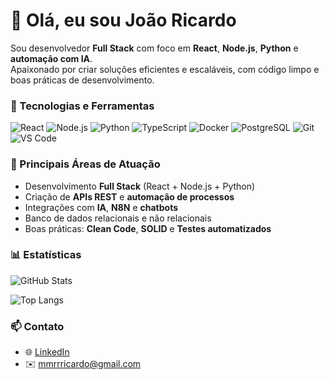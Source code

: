 # 👋 Olá, eu sou João Ricardo

Sou desenvolvedor **Full Stack** com foco em **React**, **Node.js**, **Python** e **automação com IA**.  
Apaixonado por criar soluções eficientes e escaláveis, com código limpo e boas práticas de desenvolvimento.

### 🚀 Tecnologias e Ferramentas
![React](https://img.shields.io/badge/-React-61DAFB?logo=react&logoColor=black)
![Node.js](https://img.shields.io/badge/-Node.js-339933?logo=node.js&logoColor=white)
![Python](https://img.shields.io/badge/-Python-3776AB?logo=python&logoColor=white)
![TypeScript](https://img.shields.io/badge/-TypeScript-3178C6?logo=typescript&logoColor=white)
![Docker](https://img.shields.io/badge/-Docker-2496ED?logo=docker&logoColor=white)
![PostgreSQL](https://img.shields.io/badge/-PostgreSQL-336791?logo=postgresql&logoColor=white)
![Git](https://img.shields.io/badge/-Git-F05032?logo=git&logoColor=white)
![VS Code](https://img.shields.io/badge/-VS%20Code-007ACC?logo=visualstudiocode&logoColor=white)

### 💼 Principais Áreas de Atuação
- Desenvolvimento **Full Stack** (React + Node.js + Python)
- Criação de **APIs REST** e **automação de processos**
- Integrações com **IA**, **N8N** e **chatbots**
- Banco de dados relacionais e não relacionais
- Boas práticas: **Clean Code**, **SOLID** e **Testes automatizados**

### 📊 Estatísticas
![GitHub Stats](https://github-readme-stats.vercel.app/api?username=joao-rick&show_icons=true&theme=dracula)

![Top Langs](https://github-readme-stats.vercel.app/api/top-langs/?username=joao-rick&layout=compact&theme=dracula)

### 📫 Contato
- 🌐 [LinkedIn](https://www.linkedin.com/in/joao-ric/)
- ✉️ mmrrricardo@gmail.com

